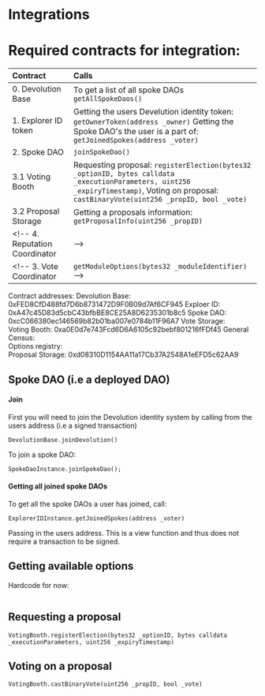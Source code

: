 # Integrations

# Required contracts for integration:

| Contract | Calls |
|:---------|:------|
0. Devolution Base | To get a list of all spoke DAOs `getAllSpokeDaos()`
1. Explorer ID token | Getting the users Develution identity token: ` getOwnerToken(address _owner)` Getting the Spoke DAO's the user is a part of: `getJoinedSpokes(address _voter)`
2. Spoke DAO | `joinSpokeDao()`
3.1 Voting Booth | Requesting proposal: `registerElection(bytes32 _optionID, bytes calldata _executionParameters, uint256 _expiryTimestamp)`, Voting on proposal: `castBinaryVote(uint256 _propID, bool _vote)` |
3.2 Proposal Storage | Getting a proposals information: `getProposalInfo(uint256 _propID)`
<!-- 4. Reputation Coordinator |  -->
<!-- 3. Vote Coordinator | `getModuleOptions(bytes32 _moduleIdentifier)` -->

Contract addresses: 
Devolution Base:    0xFED8CfD488fd7D6b8731472D9F0B09d7Af6CF945
Exploer ID:         0xA47c45D83d5cbC43bfbBE8CE25A8D6235301b8c5
Spoke DAO:          0xcC066380ec146569b82b01ba007e0784b11F96A7
Vote Storage:        
Voting Booth:       0xa0E0d7e743Fcd6D6A6105c92bebf801216fFDf45
General Census:   
Options registry:    
Proposal Storage:   0xd08310D1154AA11a17Cb37A2548A1eEFD5c62AA9



## Spoke DAO (i.e a deployed DAO)

#### Join
First you will need to join the Devolution identity system by calling from the users address (i.e a signed transaction)
```
DevolutionBase.joinDevolution()
```

To join a spoke DAO:
```
SpokeDaoInstance.joinSpokeDao();
```

#### Getting all joined spoke DAOs

To get all the spoke DAOs a user has joined, call:
```
ExplorerIDInstance.getJoinedSpokes(address _voter)
```
Passing in the users address. This is a view function and thus does not require a transaction to be signed. 

## Getting available options
Hardcode for now:
```

```

## Requesting a proposal 

```
VotingBooth.registerElection(bytes32 _optionID, bytes calldata _executionParameters, uint256 _expiryTimestamp)
```

## Voting on a proposal 

```
VotingBooth.castBinaryVote(uint256 _propID, bool _vote)
```